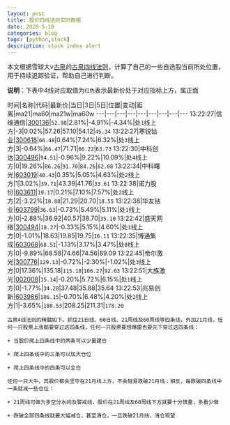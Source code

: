 ```yaml
---
layout: post
title: 股价四线法则实时数据
date: 2020-5-10
categories: blog
tags: [python,stock]
description: stock index alert
---
```



本文根据雪球大v[古泉](https://xueqiu.com/u/7148646888)的[古泉四线法则](https://xueqiu.com/7148646888/130498192)，计算了自己的一些自选股当前所处位置，用于持续追踪验证，帮助自己进行判断。

**说明**：下表中4线对应取值为`红色`表示最新价处于对应指标上方，属正面

时间|名称|代码|最新价|当日|3日|5日|位置|变动|距离|ma21|ma60|ma21w|ma60w
---|---|---|---|---|---|---|---|---
13:22:27|信维通信|[300136](https://xueqiu.com/S/SZ300136)|`52.98`|2.81%|-4.91%|-4.34%|处`1`线上方|-3|0.02%|57.26|57.10|54.12|`45.34`
13:22:27|寒锐钴业|[300618](https://xueqiu.com/S/SZ300618)|`66.48`|0.64%|7.24%|6.32%|处`3`线上方|3|-0.64%|`66.47`|71.71|`66.22`|`63.73`
13:22:30|中科创达|[300496](https://xueqiu.com/S/SZ300496)|`94.51`|-0.96%|9.22%|10.09%|处`4`线上方|0|19.26%|`86.26`|`91.70`|`84.26`|`62.08`
13:22:34|中科曙光|[603019](https://xueqiu.com/S/SH603019)|`40.43`|0.35%|5.05%|4.63%|处`2`线上方|1|3.02%|`39.71`|43.39|41.76|`33.61`
13:22:38|诺力股份|[603611](https://xueqiu.com/S/SH603611)|`19.17`|0.21%|7.10%|7.57%|处`2`线上方|2|-3.22%|`18.88`|21.29|20.70|`18.55`
13:22:38|华友钴业|[603799](https://xueqiu.com/S/SH603799)|`36.63`|-0.73%|5.49%|5.11%|处`1`线上方|0|-2.88%|36.92|40.57|38.70|`35.10`
13:22:42|盛天网络|[300494](https://xueqiu.com/S/SZ300494)|`18.27`|-0.33%|5.15%|4.60%|处`1`线上方|0|-1.01%|18.63|19.85|19.75|`16.11`
13:22:35|博通集成|[603068](https://xueqiu.com/S/SH603068)|`68.51`|-1.13%|3.17%|3.47%|处`0`线上方|0|-9.89%|68.58|74.66|74.56|89.09
13:22:45|帝尔激光|[300776](https://xueqiu.com/S/SZ300776)|`129.13`|-0.72%|-2.30%|-1.02%|处`3`线上方|0|17.36%|135.18|`115.18`|`106.27`|`92.03`
13:22:51|大族激光|[002008](https://xueqiu.com/S/SZ002008)|`35.14`|-0.20%|5.72%|6.15%|处`1`线上方|0|-1.77%|`34.28`|37.48|35.88|35.64
13:22:53|兆易创新|[603986](https://xueqiu.com/S/SH603986)|`186.15`|-0.70%|6.48%|4.20%|处`2`线上方|1|-3.65%|`180.53`|208.25|211.31|`178.20`

```
古泉4线法则的精髓如下。抓住21日线、60日线、21周线及60周线等四条线，外加21月线，任何一只股票上涨都要穿过这四条线，任何一只股票要想爆雷也要先下穿过这四条线：

+ 当股价爬上四条线中的两条可以少量建仓

+ 爬上四条线中的三条可以加大仓位

+ 爬上四条线中的四条可以全仓

任何一只大牛，其股价都会坚守在21月线上方，不会轻易跌破21月线；相反，每跌破四条线中一条就减一些仓位：

+ 21周线可做为多空分水岭及警戒线，股价在21周线及60周线下方就要十分慎重，多看少做

+ 跌破全部四条线就要大幅减仓，甚至清仓，一旦跌破21月线，清仓观望
```